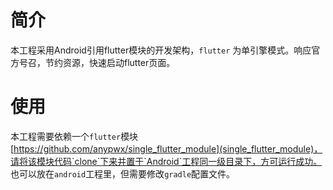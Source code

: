 # 简介
  本工程采用Android引用flutter模块的开发架构，`flutter` 为单引擎模式。响应官方号召，节约资源，快速启动flutter页面。
# 使用
  本工程需要依赖一个`flutter`模块[https://github.com/anypwx/single_flutter_module](single_flutter_module)，请将该模块代码`clone`下来并置于`Android`工程同一级目录下，方可运行成功。
  也可以放在`android`工程里，但需要修改`gradle`配置文件。